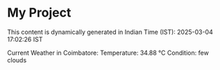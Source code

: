 # My Project

This content is dynamically generated in Indian Time (IST): 2025-03-04 17:02:26 IST


Current Weather in Coimbatore:
Temperature: 34.88 °C
Condition: few clouds
